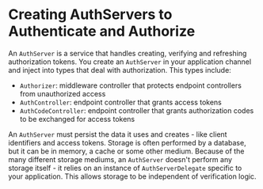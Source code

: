
# Creating AuthServers to Authenticate and Authorize

An  `AuthServer`  is a service that handles creating, verifying and refreshing authorization tokens. You create an  `AuthServer`  in your application channel and inject into types that deal with authorization. This types include:

-   `Authorizer`: middleware controller that protects endpoint controllers from unauthorized access
-   `AuthController`: endpoint controller that grants access tokens
-   `AuthCodeController`: endpoint controller that grants authorization codes to be exchanged for access tokens

An  `AuthServer`  must persist the data it uses and creates - like client identifiers and access tokens. Storage is often performed by a database, but it can be in memory, a cache or some other medium. Because of the many different storage mediums, an  `AuthServer`  doesn't perform any storage itself - it relies on an instance of  `AuthServerDelegate`  specific to your application. This allows storage to be independent of verification logic.
















































<!--stackedit_data:
eyJoaXN0b3J5IjpbMzI0MDYxMDhdfQ==
-->
